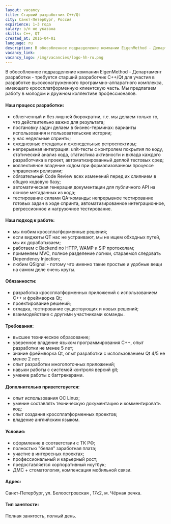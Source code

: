 ```yaml
---
layout: vacancy
title: Старший разработчик С++/Qt
city: Санкт-Петербург, Россия
expirience: 1–3 года
salary: з/п не указана
skills: C++, QT
created_at: 2016-04-01
language: ru
description: В обособленное подразделение компании EigenMethod - Департамент разработки - требуется старший разработчик C++/Qt для участия в разработке высоконагруженного программно-аппаратного комплекса, имеющего кроссплатформенную клиентскую часть. Мы предлагаем работу в молодом и дружном коллективе профессионалов.
vacancy_link: 
vacancy_logo: /img/vacancies/logo-hh-ru.png
---
```


В обособленное подразделение компании EigenMethod - Департамент разработки - требуется старший разработчик C++/Qt для участия в разработке высоконагруженного программно-аппаратного комплекса, имеющего кроссплатформенную клиентскую часть. Мы предлагаем работу в молодом и дружном коллективе профессионалов.

#### Наш процесс разработки:  

* облегченный и без лишней бюрократии, т.е. мы делаем только то, что действительно важно для результата;  
* постановку задач делаем в бизнес-терминах: варианты использования и пользовательские истории;  
* у нас недельные спринты;
* ежедневные стендапы и еженедельные ретроспективы;  
* непрерывная интеграция: unit-тесты с контролем покрытия по коду, статический анализ кода, статистика активности и вклада каждого разработчика в проект, автоматизированный деплой тестовых сред;  
* коллективное владение кодом при формализованном процессе управления релизами;  
* обязательный Code Review всех изменений перед их слиянием в общую кодовую базу;  
* автоматическая генерация документации для публичного API на основе метаданных из кода;
* тестирование силами QA-команды: непрерывное тестирование готовых задач в ходе спринта, автоматизированное интеграционное, регрессионное и нагрузочное тестирование.  

#### Наш подход к работе:  

* мы любим кроссплатформенные решения;  
* если виджеты QT нас не устраивают, мы не ищем обходных путей, мы их дорабатываем;  
* работаем с Backend по HTTP, WAMP и SIP протоколам;  
* применяем MVC, полное разделение логики, стараемся следовать Dependency Injection;  
* любим QSignal - потому что именно такие простые и удобные вещи на самом деле очень круты.  

#### Обязанности:  

* разработка кроссплатформенных приложений с использованием C++ и фреймворка Qt;  
* проектирование решений;  
* отладка, тестирование существующих и новых решений;  
* взаимодействие с другими участниками команды.  

#### Требования:  

* высшее техническое образование;  
* уверенное владение языком программирования C++, опыт разработки не менее 5 лет;  
* знание фреймворка Qt, опыт разработки с использованием Qt 4/5 не менее 2 лет;  
* опыт разработки многопоточных приложений;  
* навыки работы с системой контроля версий git;  
* умение работы с багтрекерами.  

#### Дополнительно приветствуется:  

* опыт использования ОС Linux;  
* умение составлять техническую документацию и комментировать код;  
* опыт создания кроссплатформенных проектов;  
* владение английским языком.  

#### Условия:  

* оформление в соответствии с ТК РФ;  
* полностью "белая" заработная плата;  
* участие в интересных проектах;  
* профессиональный и карьерный рост;  
* предоставляется корпоративный ноутбук;  
* ДМС + стоматология, компенсация мобильной связи.  

#### Адрес:
Санкт-Петербург, ул. Белоостровская , 17к2, м. Чёрная речка.  

#### Тип занятости:
Полная занятость, полный день.  


